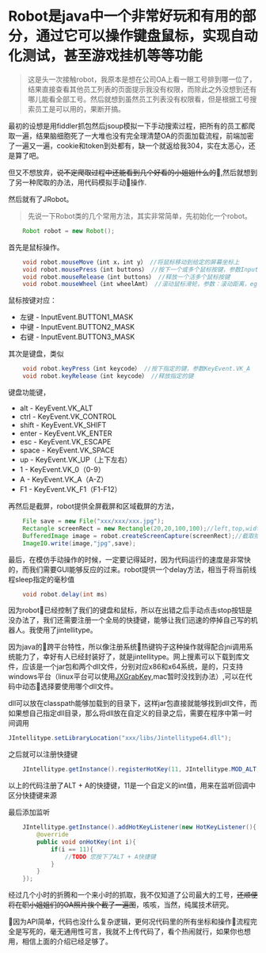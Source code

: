 # Robot是java中一个非常好玩和有用的部分，通过它可以操作键盘鼠标，实现自动化测试，甚至游戏挂机等等功能

>这是头一次接触robot，我原本是想在公司OA上看一眼工号排到哪一位了，结果直接查看其他员工列表的页面提示我没有权限，而除此之外没想到还有哪儿能看全部工号。然后就想到虽然员工列表没有权限看，但是根据工号搜索员工是可以用的，果断开搞。

最初的设想是用fiddler抓包然后jsoup模拟一下手动搜索过程，把所有的员工都爬取一遍，结果脑细胞死了一大堆也没有完全理清楚OA的页面加载流程，前端加密了一遍又一遍，cookie和token到处都有，缺一个就返给我304，实在太恶心，还是算了吧。

但又不想放弃，~~说不定爬取过程中还能看到几个好看的小姐姐什么的~~,然后就想到了另一种爬取的办法，用代码模拟手动操作.

然后就有了JRobot。

>先说一下Robot类的几个常用方法，其实非常简单，先初始化一个robot。
```java
    Robot robot = new Robot();
```
首先是鼠标操作。
```java
    void robot.mouseMove（int x，int y） //将鼠标移动到给定的屏幕坐标上
    void robot.mousePress（int buttons） //按下一个或多个鼠标按键，参数InputEvent.BUTTON1_MASK
    void robot.mouseRelease（int buttons） //释放一个活多个鼠标按键
    void robot.mouseWheel（int wheelAmt） //滚动鼠标滑轮，参数：滚动距离，eg：5
```
鼠标按键对应：

* 左键 - InputEvent.BUTTON1_MASK
* 中键 - InputEvent.BUTTON2_MASK
* 右键 - InputEvent.BUTTON3_MASK

其次是键盘，类似
```java
    void robot.keyPress（int keycode） //按下指定的键，参数KeyEvent.VK_A
    void robot.keyRelease（int keycode） //释放指定的键
```
键盘功能键，
* alt   -   KeyEvent.VK_ALT
* ctrl  -   KeyEvent.VK_CONTROL
* shift -   KeyEvent.VK_SHIFT
* enter -   KeyEvent.VK_ENTER
* esc   -   KeyEvent.VK_ESCAPE
* space -   KeyEvent.VK_SPACE
* up    -   KeyEvent.VK_UP（上下左右）
* 1     -   KeyEvent.VK_0（0-9）
* A     -   KeyEvent.VK_A（A-Z）
* F1    -   KeyEvent.VK_F1（F1-F12）

再然后是截屏，robot提供全屏截屏和区域截屏的方法，
```java
    File save = new File("xxx/xxx/xxx.jpg");
    Rectangle screenRect = new Rectangle(20,20,100,100);//left,top,width,height
    BufferedImage image = robot.createScreenCapture(screenRect);//截取指定区域的图像
    ImageIO.write(image,"jpg",save);
```
最后，在模仿手动操作的时候，一定要记得延时，因为代码运行的速度是非常快的，而我们需要GUI能够反应的过来。robot提供一个delay方法，相当于将当前线程sleep指定的毫秒值
```java
    void robot.delay(int ms)
```

因为robot已经控制了我们的键盘和鼠标，所以在出错之后手动点击stop按钮是没办法了，我们还需要注册一个全局的快捷键，能够让我们迅速的停掉自己写的机器人。我使用了jintellitype。

因为java的跨平台特性，所以像注册系统热键钩子这种操作就得配合jni调用系统能力了，幸好有人已经封装好了，就是jintellitype。网上搜素可以下载到库文件，应该是一个jar包和两个dll文件，分别对应x86和x64系统，是的，只支持windows平台（linux平台可以使用[JXGrabKey](http://sourceforge.net/projects/jxgrabkey/),mac暂时没找到办法）,可以在代码中动态选择要使用哪个dll文件。

dll可以放在classpath能够加载到的目录下，这样jar包直接就能够找到dll文件，而如果想自己指定dll目录，那么将dll放在自定义的目录之后，需要在程序中第一时间调用
```java
JIntellitype.setLibraryLocation("xxx/libs/Jintellitype64.dll");
```
之后就可以注册快捷键
```java
    JIntellitype.getInstance().registerHotKey(11, JIntellitype.MOD_ALT, 'A');
```
以上的代码注册了ALT + A的快捷键，11是一个自定义的int值，用来在监听回调中区分快捷键来源

最后添加监听
```java
    JIntellitype.getInstance().addHotKeyListener(new HotKeyListener(){
        @override
        public void onHotKey(int i){
            if(i == 11){
                //TODO 您按下了ALT + A快捷键
            }
        }
    });
```

经过几个小时的折腾和一个来小时的抓取，我不仅知道了公司最大的工号，~~还顺便将在职小姐姐们的OA照片挨个截了一遍图~~，咳咳，当然，纯属技术研究。

因为API简单，代码也没什么复杂逻辑，更何况代码里的所有坐标和操作流程完全是写死的，毫无通用性可言，我就不上传代码了，看个热闹就行，如果你也想用，相信上面的介绍已经足够了。
